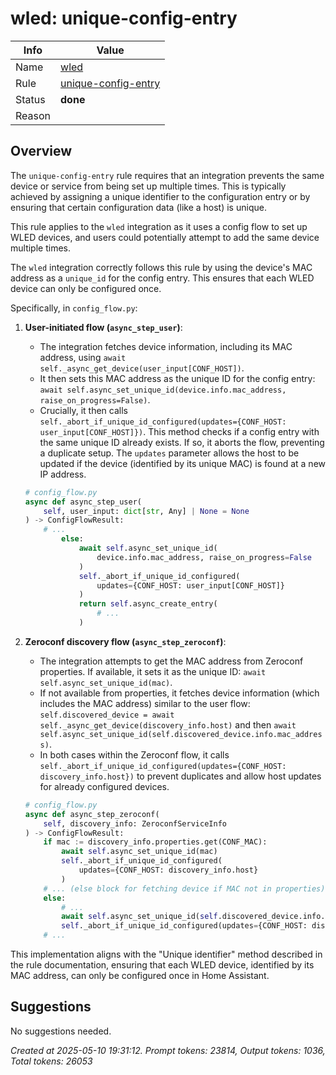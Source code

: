 # wled: unique-config-entry

| Info   | Value                                                                    |
|--------|--------------------------------------------------------------------------|
| Name   | [wled](https://www.home-assistant.io/integrations/wled/) |
| Rule   | [unique-config-entry](https://developers.home-assistant.io/docs/core/integration-quality-scale/rules/unique-config-entry)                                                     |
| Status | **done**                                       |
| Reason |                                                                          |

## Overview

The `unique-config-entry` rule requires that an integration prevents the same device or service from being set up multiple times. This is typically achieved by assigning a unique identifier to the configuration entry or by ensuring that certain configuration data (like a host) is unique.

This rule applies to the `wled` integration as it uses a config flow to set up WLED devices, and users could potentially attempt to add the same device multiple times.

The `wled` integration correctly follows this rule by using the device's MAC address as a `unique_id` for the config entry. This ensures that each WLED device can only be configured once.

Specifically, in `config_flow.py`:

1.  **User-initiated flow (`async_step_user`)**:
    *   The integration fetches device information, including its MAC address, using `await self._async_get_device(user_input[CONF_HOST])`.
    *   It then sets this MAC address as the unique ID for the config entry: `await self.async_set_unique_id(device.info.mac_address, raise_on_progress=False)`.
    *   Crucially, it then calls `self._abort_if_unique_id_configured(updates={CONF_HOST: user_input[CONF_HOST]})`. This method checks if a config entry with the same unique ID already exists. If so, it aborts the flow, preventing a duplicate setup. The `updates` parameter allows the host to be updated if the device (identified by its unique MAC) is found at a new IP address.

    ```python
    # config_flow.py
    async def async_step_user(
        self, user_input: dict[str, Any] | None = None
    ) -> ConfigFlowResult:
        # ...
            else:
                await self.async_set_unique_id(
                    device.info.mac_address, raise_on_progress=False
                )
                self._abort_if_unique_id_configured(
                    updates={CONF_HOST: user_input[CONF_HOST]}
                )
                return self.async_create_entry(
                    # ...
                )
    ```

2.  **Zeroconf discovery flow (`async_step_zeroconf`)**:
    *   The integration attempts to get the MAC address from Zeroconf properties. If available, it sets it as the unique ID: `await self.async_set_unique_id(mac)`.
    *   If not available from properties, it fetches device information (which includes the MAC address) similar to the user flow: `self.discovered_device = await self._async_get_device(discovery_info.host)` and then `await self.async_set_unique_id(self.discovered_device.info.mac_address)`.
    *   In both cases within the Zeroconf flow, it calls `self._abort_if_unique_id_configured(updates={CONF_HOST: discovery_info.host})` to prevent duplicates and allow host updates for already configured devices.

    ```python
    # config_flow.py
    async def async_step_zeroconf(
        self, discovery_info: ZeroconfServiceInfo
    ) -> ConfigFlowResult:
        if mac := discovery_info.properties.get(CONF_MAC):
            await self.async_set_unique_id(mac)
            self._abort_if_unique_id_configured(
                updates={CONF_HOST: discovery_info.host}
            )
        # ... (else block for fetching device if MAC not in properties)
        else:
            # ...
            await self.async_set_unique_id(self.discovered_device.info.mac_address)
            self._abort_if_unique_id_configured(updates={CONF_HOST: discovery_info.host})
        # ...
    ```

This implementation aligns with the "Unique identifier" method described in the rule documentation, ensuring that each WLED device, identified by its MAC address, can only be configured once in Home Assistant.

## Suggestions

No suggestions needed.

_Created at 2025-05-10 19:31:12. Prompt tokens: 23814, Output tokens: 1036, Total tokens: 26053_
